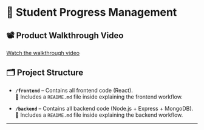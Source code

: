 # 📘 Student Progress Management

## 📽️ Product Walkthrough Video
[Watch the walkthrough video](https://your-video-link-here.com)

## 🗂️ Project Structure

- **`/frontend`** – Contains all frontend code (React).  
  📄 Includes a `README.md` file inside explaining the frontend workflow.

- **`/backend`** – Contains all backend code (Node.js + Express + MongoDB).  
  📄 Includes a `README.md` file inside explaining the backend workflow.

---


